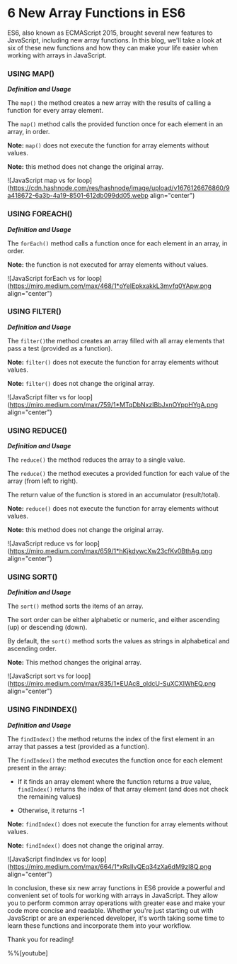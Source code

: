# 6 New Array Functions in ES6

ES6, also known as ECMAScript 2015, brought several new features to JavaScript, including new array functions. In this blog, we'll take a look at six of these new functions and how they can make your life easier when working with arrays in JavaScript.

### **USING MAP()**

***Definition and Usage***

The `map()` the method creates a new array with the results of calling a function for every array element.

The `map()` method calls the provided function once for each element in an array, in order.

**Note:** `map()` does not execute the function for array elements without values.

**Note:** this method does not change the original array.

![JavaScript map vs for loop](https://cdn.hashnode.com/res/hashnode/image/upload/v1676126676860/9a418672-6a3b-4a19-8501-612db099dd05.webp align="center")

### **USING FOREACH()**

***Definition and Usage***

The `forEach()` method calls a function once for each element in an array, in order.

**Note:** the function is not executed for array elements without values.

![JavaScript forEach vs for loop](https://miro.medium.com/max/468/1*oYeIEpkxakkL3mvfq0YApw.png align="center")

### **USING FILTER()**

***Definition and Usage***

The `filter()`the method creates an array filled with all array elements that pass a test (provided as a function).

**Note:** `filter()` does not execute the function for array elements without values.

**Note:** `filter()` does not change the original array.

![JavaScript filter vs for loop](https://miro.medium.com/max/759/1*MTqDbNxzIBbJxnOYppHYgA.png align="center")

### **USING REDUCE()**

***Definition and Usage***

The `reduce()` the method reduces the array to a single value.

The `reduce()` the method executes a provided function for each value of the array (from left to right).

The return value of the function is stored in an accumulator (result/total).

**Note:** `reduce()` does not execute the function for array elements without values.

**Note:** this method does not change the original array.

![JavaScript reduce vs for loop](https://miro.medium.com/max/659/1*hKjkdywcXw23cfKv0BthAg.png align="center")

### **USING SORT()**

***Definition and Usage***

The `sort()` method sorts the items of an array.

The sort order can be either alphabetic or numeric, and either ascending (up) or descending (down).

By default, the `sort()` method sorts the values as strings in alphabetical and ascending order.

**Note:** This method changes the original array.

![JavaScript sort vs for loop](https://miro.medium.com/max/835/1*EUAc8_oldcU-SuXCXIWhEQ.png align="center")

### USING FINDINDEX()

***Definition and Usage***

The `findIndex()` the method returns the index of the first element in an array that passes a test (provided as a function).

The `findIndex()` the method executes the function once for each element present in the array:

* If it finds an array element where the function returns a *true* value, `findIndex()` returns the index of that array element (and does not check the remaining values)
    
* Otherwise, it returns -1
    

**Note:** `findIndex()` does not execute the function for array elements without values.

**Note:** `findIndex()` does not change the original array.

![JavaScript findIndex vs for loop](https://miro.medium.com/max/664/1*xRsIIvQEq34zXa6dM9zI8Q.png align="center")

In conclusion, these six new array functions in ES6 provide a powerful and convenient set of tools for working with arrays in JavaScript. They allow you to perform common array operations with greater ease and make your code more concise and readable. Whether you're just starting out with JavaScript or are an experienced developer, it's worth taking some time to learn these functions and incorporate them into your workflow.

Thank you for reading!

%%[youtube]